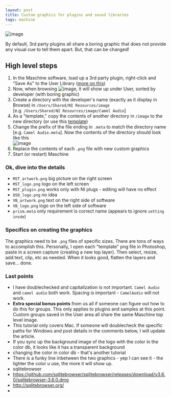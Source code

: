 ```yaml
---
layout: post
title: Custom graphics for plugins and sound libraries
tags: machine
---
```


![image](https://cloud.githubusercontent.com/assets/12622205/7875201/e52c1858-0587-11e5-802b-960ef8b17cf6.png)

By default, 3rd party plugins all share a boring graphic that does not provide any visual cue to tell them apart. But, that can be changed!

<!--more-->

## High level steps

1. In the Maschine software, load up a 3rd party plugin, right-click and "Save As" to the User Library ([more on this](to_write))
2. Now, when browsing ![image](https://cloud.githubusercontent.com/assets/12622205/7878108/57e5ceba-05b1-11e5-82f1-afe27d9e9688.png), it will show up under User, sorted by developer (with boring graphic)
3. Create a directory with the developer's name (exactly as it display in Browse) in `/Users/Shared/NI Resources/image` <br>[e.g. `/Users/Shared/NI Resources/image/Camel Audio`]
4. As a "template," copy the contents of another directory in `/image` to the new directory (or use this [template](/files/template.zip))
6. Change the prefix of the file ending in `.meta` to match the directory name [e.g. `Camel Audio.meta`]. Now the contents of the directory should look like this <br>![image](https://cloud.githubusercontent.com/assets/12622205/7874330/1b59f51e-057c-11e5-8eb5-bf75f78db1ab.png)
5. Replace the contents of each `.png` file with new custom graphics
6. Start (or restart) Maschine

### Ok, dive into the details

* `MST_artwork.png` big picture on the right screen
* `MST_logo.png` logo on the left screen
* `MST_plugin.png` works only with NI plugs - editing will have no effect
* `OSO_logo.png` no idea
* `VB_artwork.png` text on the right side of software
* `VB_logo.png` logo on the left side of software
* `prism.meta` only requirement is correct name (appears to ignore `setting insde`)

### Specifics on creating the graphics

The graphics need to be `.png` files of specific sizes. There are tons of ways to accomplish this. Personally, I open each "template" png file in Photoshop, paste in a screen capture (creating a new top layer). Then select, resize, add text, clip, etc as needed. When it looks good, flatten the layers and save... done.

### Last points

* I have doublechecked and capitalization is not important. `Camel Audio` and `camel audio` both work. Spacing is important - `CamelAudio` will not work.
* **Extra special bonus points** from us all if someone can figure out how to do this for groups. This only applies to plugins and samples at this point. Custom groups saved in the User area all share the same Maschine top level image.
* This tutorial only covers Mac. If someone will doublecheck the specific paths for Windows and post details in the comments below, I will update the article.
* If you sync up the background image of the logo with the color in the color db, it looks like it has a transparent background
* changing the color in color db - that's another tutorial
* There is a funky line inbetween the two graphics - yep I can see it - the lighter the color u use, the more it will show up.
* sqlitebrowser
* https://github.com/sqlitebrowser/sqlitebrowser/releases/download/v3.6.0/sqlitebrowser-3.6.0.dmg
* http://sqlitebrowser.org/
*

